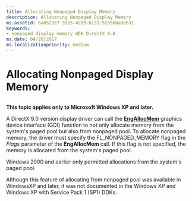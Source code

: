```yaml
---
title: Allocating Nonpaged Display Memory
description: Allocating Nonpaged Display Memory
ms.assetid: 6a8523e7-3955-4289-b131-52556ba3e631
keywords:
- nonpaged display memory WDK DirectX 9.0
ms.date: 04/20/2017
ms.localizationpriority: medium
---
```


# Allocating Nonpaged Display Memory


## <span id="ddk_allocating_nonpaged_display_memory_gg"></span><span id="DDK_ALLOCATING_NONPAGED_DISPLAY_MEMORY_GG"></span>


**This topic applies only to Microsoft Windows XP and later.**

A DirectX 9.0 version display driver can call the [**EngAllocMem**](/windows/win32/api/winddi/nf-winddi-engallocmem) graphics device interface (GDI) function to not only allocate memory from the system's paged pool but also from nonpaged pool. To allocate nonpaged memory, the driver must specify the FL\_NONPAGED\_MEMORY flag in the *Flags* parameter of the **EngAllocMem** call. If this flag is not specified, the memory is allocated from the system's paged pool.

Windows 2000 and earlier only permitted allocations from the system's paged pool.

Although this feature of allocating from nonpaged pool was available in WindowsXP and later, it was not documented in the Windows XP and Windows XP with Service Pack 1 (SP1) DDKs.

 

